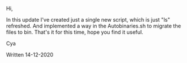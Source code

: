 Hi, 

In this update I've created just a single new script, which is just "ls" refreshed. 
And implemented a way in the Autobinaries.sh to migrate the files to bin. 
That's it for this time, hope you find it useful. 

Cya

Written 14-12-2020
